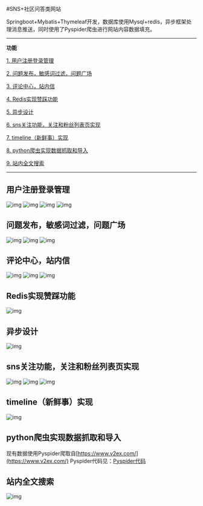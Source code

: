 #SNS+社区问答类网站

Springboot+Mybatis+Thymeleaf开发，数据库使用Mysql+redis，异步框架处理消息推送，同时使用了Pyspider爬虫进行网站内容数据填充。

***

**功能**

[1. 用户注册登录管理](#用户注册登录管理)

[2. 问题发布，敏感词过滤，问题广场](#问题发布，敏感词过滤，问题广场)

[3. 评论中心，站内信](#评论中心，站内信)

[4. Redis实现赞踩功能](#Redis实现赞踩功能)

[5. 异步设计](#异步设计)

[6. sns关注功能，关注和粉丝列表页实现](#sns关注功能，关注和粉丝列表页实现)

[7. timeline（新鲜事）实现](#timeline（新鲜事）实现)

[8. python爬虫实现数据抓取和导入](#python爬虫实现数据抓取和导入)

[9. 站内全文搜索](#站内全文搜索)

***

## 用户注册登录管理

![img](https://github.com/GuannanDunkLi/forum/blob/master/src/main/resources/static/images/img/log.png)
![img](https://github.com/GuannanDunkLi/forum/blob/master/src/main/resources/static/images/img/navigator1.png)
![img](https://github.com/GuannanDunkLi/forum/blob/master/src/main/resources/static/images/img/navigator2.png)
![img](https://github.com/GuannanDunkLi/forum/blob/master/src/main/resources/static/images/img/navigator3.png)

## 问题发布，敏感词过滤，问题广场

![img](https://github.com/GuannanDunkLi/forum/blob/master/src/main/resources/static/images/img/question.png)
![img](https://github.com/GuannanDunkLi/forum/blob/master/src/main/resources/static/images/img/sensitive.png)
![img](https://github.com/GuannanDunkLi/forum/blob/master/src/main/resources/static/images/img/page.png)

## 评论中心，站内信

![img](https://github.com/GuannanDunkLi/forum/blob/master/src/main/resources/static/images/img/comment.png)
![img](https://github.com/GuannanDunkLi/forum/blob/master/src/main/resources/static/images/img/message.png)
![img](https://github.com/GuannanDunkLi/forum/blob/master/src/main/resources/static/images/img/message1.png)

## Redis实现赞踩功能

![img](https://github.com/GuannanDunkLi/forum/blob/master/src/main/resources/static/images/img/like.png)

## 异步设计

![img](https://github.com/GuannanDunkLi/forum/blob/master/src/main/resources/static/images/img/asynchronous.jpg)

## sns关注功能，关注和粉丝列表页实现

![img](https://github.com/GuannanDunkLi/forum/blob/master/src/main/resources/static/images/img/profile.png)
![img](https://github.com/GuannanDunkLi/forum/blob/master/src/main/resources/static/images/img/follow.png)
![img](https://github.com/GuannanDunkLi/forum/blob/master/src/main/resources/static/images/img/followQuestion.png)

## timeline（新鲜事）实现

![img](https://github.com/GuannanDunkLi/forum/blob/master/src/main/resources/static/images/img/feed.png)

## python爬虫实现数据抓取和导入

现有数据使用Pyspider爬取自[https://www.v2ex.com/](https://www.v2ex.com/)  Pyspider代码见：[Pyspider代码](https://github.com/GuannanDunkLi/forum/blob/master/src/main/resources/Spider.py)

## 站内全文搜索

![img](https://github.com/GuannanDunkLi/forum/blob/master/src/main/resources/static/images/img/search.png)


